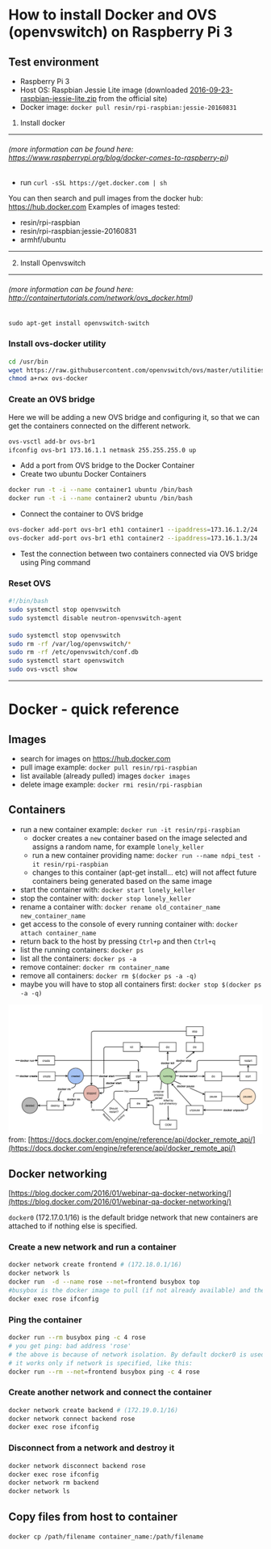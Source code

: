 How to install Docker and OVS (openvswitch) on Raspberry Pi 3
=====================================

## Test environment
 - Raspberry Pi 3
 - Host OS: Raspbian Jessie Lite image (downloaded [2016-09-23-raspbian-jessie-lite.zip](http://director.downloads.raspberrypi.org/raspbian_lite/images/raspbian_lite-2016-09-28/2016-09-23-raspbian-jessie-lite.zip) from the official site)
 - Docker image: `docker pull resin/rpi-raspbian:jessie-20160831`

1. Install docker
--------------
###### (more information can be found here: https://www.raspberrypi.org/blog/docker-comes-to-raspberry-pi)
 - run `curl -sSL https://get.docker.com | sh`

You can then search and pull images from the docker hub: https://hub.docker.com Examples of images tested:

 - resin/rpi-raspbian
 - resin/rpi-raspbian:jessie-20160831
 - armhf/ubuntu

---

2. Install Openvswitch
-------------------
###### (more information can be found here: http://containertutorials.com/network/ovs_docker.html)

`sudo apt-get install openvswitch-switch`

### Install ovs-docker utility
```bash
cd /usr/bin
wget https://raw.githubusercontent.com/openvswitch/ovs/master/utilities/ovs-docker
chmod a+rwx ovs-docker
```

### Create an OVS bridge

Here we will be adding a new OVS bridge and configuring it, so that we can get the containers connected on the different network.

```bash
ovs-vsctl add-br ovs-br1
ifconfig ovs-br1 173.16.1.1 netmask 255.255.255.0 up
```

 - Add a port from OVS bridge to the Docker Container
 - Create two ubuntu Docker Containers

```bash
docker run -t -i --name container1 ubuntu /bin/bash
docker run -t -i --name container2 ubuntu /bin/bash
```
 - Connect the container to OVS bridge

```bash
ovs-docker add-port ovs-br1 eth1 container1 --ipaddress=173.16.1.2/24
ovs-docker add-port ovs-br1 eth1 container2 --ipaddress=173.16.1.3/24
```
 - Test the connection between two containers connected via OVS bridge using Ping command

### Reset OVS
```bash
#!/bin/bash
sudo systemctl stop openvswitch
sudo systemctl disable neutron-openvswitch-agent

sudo systemctl stop openvswitch
sudo rm -rf /var/log/openvswitch/*
sudo rm -rf /etc/openvswitch/conf.db
sudo systemctl start openvswitch
sudo ovs-vsctl show

```

---


Docker - quick reference
========================
## Images
 - search for images on https://hub.docker.com
 - pull image example: `docker pull resin/rpi-raspbian`
 - list available (already pulled) images `docker images`
 - delete image example: `docker rmi resin/rpi-raspbian`

## Containers
 - run a new container example: `docker run -it resin/rpi-raspbian`
    - docker creates a `new` container based on the image selected and assigns a random name, for example `lonely_keller`
    - run a new container providing name: `docker run --name ndpi_test -it resin/rpi-raspbian`
    - changes to this container (apt-get install... etc) will not affect future containers being generated based on the same image
 - start the container with: `docker start lonely_keller`
 - stop the container with: `docker stop lonely_keller`
 - rename a container with: `docker rename old_container_name new_container_name`
 - get access to the console of every running container with: `docker attach container_name`
 - return back to the host by pressing `Ctrl+p` and then `Ctrl+q`
 - list the running containers: `docker ps`
 - list all the containers: `docker ps -a`
 - remove container: `docker rm container_name`
 - remove all containers: `docker rm $(docker ps -a -q)`
  - maybe you will have to stop all containers first: `docker stop $(docker ps -a -q)`
 
 ![docker events](event_state.png)
 from: [https://docs.docker.com/engine/reference/api/docker_remote_api/](https://docs.docker.com/engine/reference/api/docker_remote_api/)

## Docker networking
[https://blog.docker.com/2016/01/webinar-qa-docker-networking/](https://blog.docker.com/2016/01/webinar-qa-docker-networking/)

`docker0` (172.17.0.1/16) is the default bridge network that new containers are attached to if nothing else is specified.
### Create a new network and run a container
```bash
docker network create frontend # (172.18.0.1/16)
docker network ls
docker run  -d --name rose --net=frontend busybox top
#busybox is the docker image to pull (if not already available) and then start with command "top"
docker exec rose ifconfig
```
### Ping the container
```bash
docker run --rm busybox ping -c 4 rose
# you get ping: bad address 'rose'
# the above is because of network isolation. By default docker0 is used so 'rose' cannot be found.
# it works only if network is specified, like this:
docker run --rm --net=frontend busybox ping -c 4 rose
```

### Create another network and connect the container
```bash
docker network create backend # (172.19.0.1/16)
docker network connect backend rose
docker exec rose ifconfig
```

### Disconnect from a network and destroy it
```bash
docker network disconnect backend rose
docker exec rose ifconfig
docker network rm backend
docker network ls
```

## Copy files from host to container
`docker cp /path/filename container_name:/path/filename`
